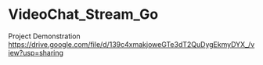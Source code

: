 ﻿# VideoChat_Stream_Go
Project Demonstration 
https://drive.google.com/file/d/139c4xmakjoweGTe3dT2QuDygEkmyDYX_/view?usp=sharing
